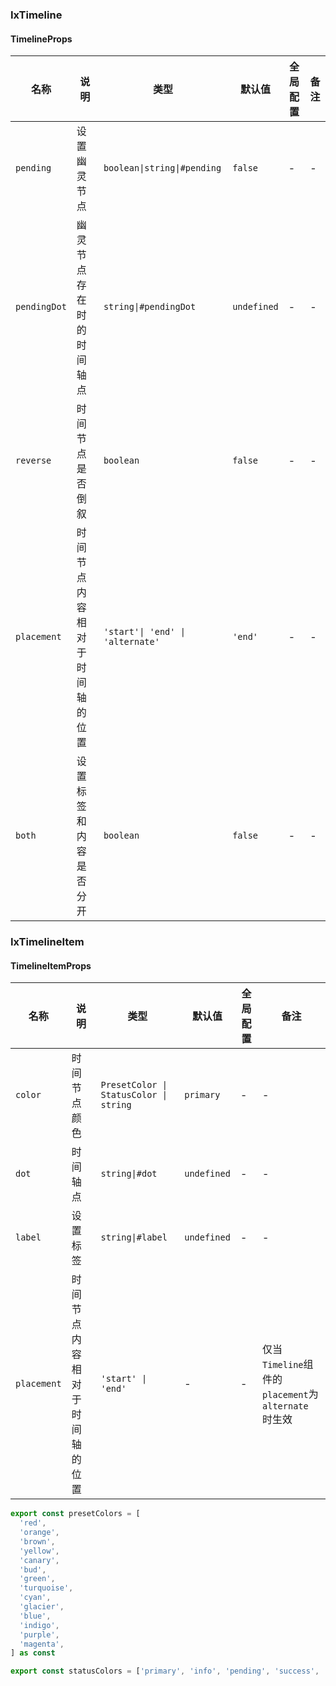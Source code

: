 
### IxTimeline

#### TimelineProps

| 名称 | 说明 | 类型  | 默认值 | 全局配置 | 备注 |
| --- | --- | --- | --- | --- | --- |
| `pending` | 设置幽灵节点 | `boolean\|string\|#pending` | `false` | - | - |
| `pendingDot` | 幽灵节点存在时的时间轴点 | `string\|#pendingDot` | `undefined` | - |- |
| `reverse` | 时间节点是否倒叙 | `boolean` | `false` | - |- |
| `placement` | 时间节点内容相对于时间轴的位置 | `'start'\| 'end' \| 'alternate'` | `'end'` | - |- |
| `both` | 设置标签和内容是否分开 | `boolean` | `false` | - |- |

### IxTimelineItem

#### TimelineItemProps

| 名称 | 说明 | 类型  | 默认值 | 全局配置 | 备注 |
| --- | --- | --- | --- | --- | --- |
| `color` | 时间节点颜色 | `PresetColor \| StatusColor \| string` | `primary` | - |- |
| `dot` | 时间轴点 | `string\|#dot` | `undefined` | - |- |
| `label` | 设置标签 | `string\|#label` | `undefined` | - |- |
| `placement` | 时间节点内容相对于时间轴的位置 | `'start' \| 'end'` | - | - | 仅当`Timeline`组件的`placement`为 `alternate` 时生效|

``` ts
export const presetColors = [
  'red',
  'orange',
  'brown',
  'yellow',
  'canary',
  'bud',
  'green',
  'turquoise',
  'cyan',
  'glacier',
  'blue',
  'indigo',
  'purple',
  'magenta',
] as const

export const statusColors = ['primary', 'info', 'pending', 'success', 'warning', 'error'] as const

```
